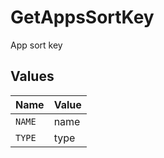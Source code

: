# GetAppsSortKey

App sort key


## Values

| Name   | Value  |
| ------ | ------ |
| `NAME` | name   |
| `TYPE` | type   |